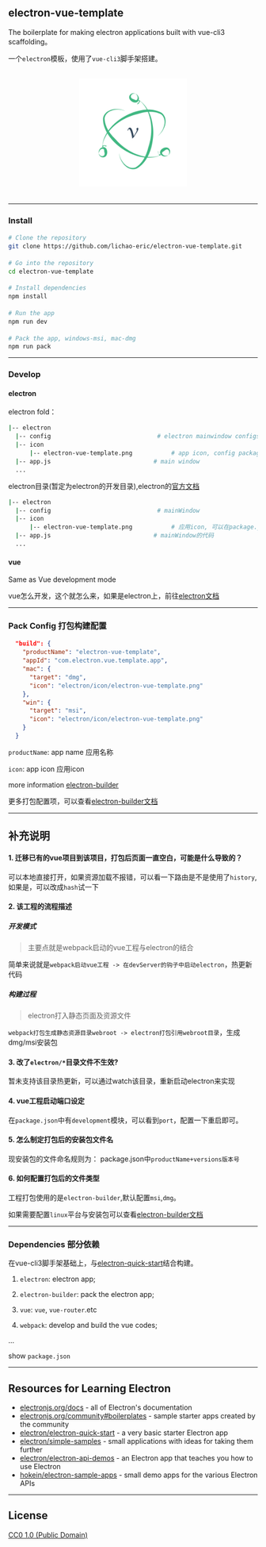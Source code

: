 ## electron-vue-template
The boilerplate for making electron applications built with vue-cli3 scaffolding。

一个`electron`模板，使用了`vue-cli3`脚手架搭建。

<div align="center">
  <br>
    <img width="218" src="/electron/icon/electron-vue-template.png" alt="electron-vue-template">
    <br>
  <br>
</div>

*****
### Install

```bash
# Clone the repository
git clone https://github.com/lichao-eric/electron-vue-template.git

# Go into the repository
cd electron-vue-template

# Install dependencies
npm install

# Run the app
npm run dev

# Pack the app, windows-msi, mac-dmg
npm run pack
```

*****

### Develop

#### electron

electron fold：

```bash
|-- electron
  |-- config                              # electron mainwindow configs
  |-- icon
      |-- electron-vue-template.png           # app icon, config package.json
  |-- app.js                             # main window
  ...

```

electron目录(暂定为electron的开发目录),electron的[官方文档](https://electronjs.org/docs/tutorial/quick-start)

```bash
|-- electron
  |-- config                              # mainWindow
  |-- icon
      |-- electron-vue-template.png           # 应用icon, 可以在package.json中配置
  |-- app.js                             # mainWindow的代码
  ...

```

#### vue

Same as Vue development mode

vue怎么开发，这个就怎么来，如果是electron上，前往[electron文档](https://electronjs.org/docs)

*****

### Pack Config 打包构建配置

```json
  "build": {
    "productName": "electron-vue-template",
    "appId": "com.electron.vue.template.app",
    "mac": {
      "target": "dmg",
      "icon": "electron/icon/electron-vue-template.png"
    },
    "win": {
      "target": "msi",
      "icon": "electron/icon/electron-vue-template.png"
    }
  }
```

`productName`: app name 应用名称

`icon`: app icon 应用icon

more information [electron-builder](https://www.electron.build/configuration/configuration)

更多打包配置项，可以查看[electron-builder文档](https://www.electron.build/configuration/configuration)

*****

## 补充说明

#### 1. 迁移已有的vue项目到该项目，打包后页面一直空白，可能是什么导致的？

可以本地直接打开，如果资源加载不报错，可以看一下路由是不是使用了`history`, 如果是，可以改成`hash`试一下

#### 2. 该工程的流程描述

##### 开发模式

> 主要点就是webpack启动的vue工程与electron的结合

简单来说就是`webpack启动vue工程 -> 在devServer的钩子中启动electron`，热更新代码

##### 构建过程

> electron打入静态页面及资源文件

`webpack打包生成静态资源目录webroot -> electron打包引用webroot目录`，生成dmg/msi安装包

#### 3. 改了`electron/*`目录文件不生效?

暂未支持该目录热更新，可以通过watch该目录，重新启动electron来实现

#### 4. vue工程启动端口设定

在`package.json`中有`development`模块，可以看到`port`，配置一下重启即可。


#### 5. 怎么制定打包后的安装包文件名

现安装包的文件命名规则为： package.json中`productName+versions版本号`

#### 6. 如何配置打包后的文件类型

工程打包使用的是`electron-builder`,默认配置`msi`,`dmg`。

如果需要配置`linux`平台与安装包可以查看[electron-builder文档](https://www.electron.build/configuration/configuration)

*****

### Dependencies 部分依赖

在vue-cli3脚手架基础上，与[electron-quick-start](https://github.com/electron/electron-quick-start)结合构建。

1. `electron`: electron app;

2. `electron-builder`: pack the electron app;

3. `vue`: `vue`, `vue-router`.etc

4. `webpack`: develop and build the vue codes;

...

show `package.json`

<hr>

## Resources for Learning Electron

- [electronjs.org/docs](https://electronjs.org/docs) - all of Electron's documentation
- [electronjs.org/community#boilerplates](https://electronjs.org/community#boilerplates) - sample starter apps created by the community
- [electron/electron-quick-start](https://github.com/electron/electron-quick-start) - a very basic starter Electron app
- [electron/simple-samples](https://github.com/electron/simple-samples) - small applications with ideas for taking them further
- [electron/electron-api-demos](https://github.com/electron/electron-api-demos) - an Electron app that teaches you how to use Electron
- [hokein/electron-sample-apps](https://github.com/hokein/electron-sample-apps) - small demo apps for the various Electron APIs

*****

## License

[CC0 1.0 (Public Domain)](LICENSE.md)
